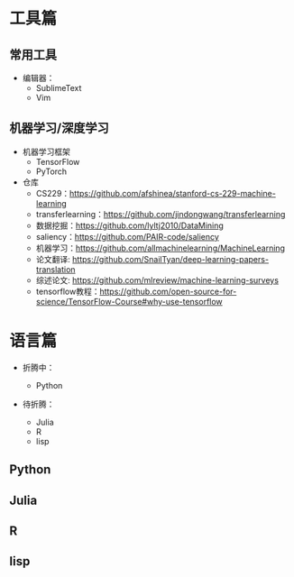 # 工具篇

## 常用工具

* 编辑器：
   + SublimeText
   + Vim
   
## 机器学习/深度学习

* 机器学习框架
   + TensorFlow
   + PyTorch
* 仓库
   + CS229：https://github.com/afshinea/stanford-cs-229-machine-learning
   + transferlearning：https://github.com/jindongwang/transferlearning
   + 数据挖掘：https://github.com/lyltj2010/DataMining
   + saliency：https://github.com/PAIR-code/saliency
   + 机器学习：https://github.com/allmachinelearning/MachineLearning
   + 论文翻译: https://github.com/SnailTyan/deep-learning-papers-translation
   + 综述论文: https://github.com/mlreview/machine-learning-surveys
   + tensorflow教程：https://github.com/open-source-for-science/TensorFlow-Course#why-use-tensorflow

# 语言篇

* 折腾中：
    * Python

* 待折腾：
    * Julia
    * R
    * lisp

## Python

## Julia

## R

## lisp
